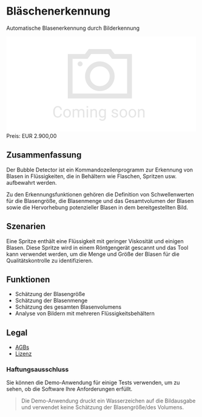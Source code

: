 # Bläschenerkennung

Automatische Blasenerkennung durch Bilderkennung

<div class="splash">
    <img alt="Splash" src="/tpl/img/placeholder_splash.png">
    <div class="price">Preis: EUR 2.900,00</div>
    <div class="purchase">
        <!--<a class="button" href="#">Demo</a>
        <a class="button" href="#">Buy</a>-->
    </div>
</div>

## Zusammenfassung

Der Bubble Detector ist ein Kommandozeilenprogramm zur Erkennung von Blasen in Flüssigkeiten, die in Behältern wie Flaschen, Spritzen usw. aufbewahrt werden.

Zu den Erkennungsfunktionen gehören die Definition von Schwellenwerten für die Blasengröße, die Blasenmenge und das Gesamtvolumen der Blasen sowie die Hervorhebung potenzieller Blasen in dem bereitgestellten Bild.

## Szenarien

Eine Spritze enthält eine Flüssigkeit mit geringer Viskosität und einigen Blasen. Diese Spritze wird in einem Röntgengerät gescannt und das Tool kann verwendet werden, um die Menge und Größe der Blasen für die Qualitätskontrolle zu identifizieren.

## Funktionen

* Schätzung der Blasengröße
* Schätzung der Blasenmenge
* Schätzung des gesamten Blasenvolumens
* Analyse von Bildern mit mehreren Flüssigkeitsbehältern

## Legal

* [AGBs](/de/terms)
* [Lizenz](https://github.com/Karaka-Management/BubbleDetectorApp/blob/master/LICENSE.txt)

### Haftungsausschluss

Sie können die Demo-Anwendung für einige Tests verwenden, um zu sehen, ob die Software Ihre Anforderungen erfüllt.

> Die Demo-Anwendung druckt ein Wasserzeichen auf die Bildausgabe und verwendet keine Schätzung der Blasengröße/des Volumens.

